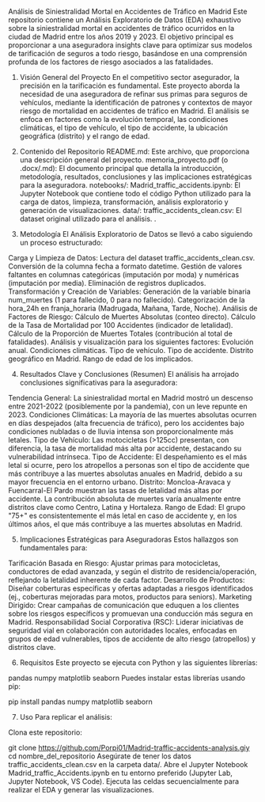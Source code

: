 
Análisis de Siniestralidad Mortal en Accidentes de Tráfico en Madrid
Este repositorio contiene un Análisis Exploratorio de Datos (EDA) exhaustivo sobre la siniestralidad mortal en accidentes de tráfico ocurridos en la ciudad de Madrid entre los años 2019 y 2023. El objetivo principal es proporcionar a una aseguradora insights clave para optimizar sus modelos de tarificación de seguros a todo riesgo, basándose en una comprensión profunda de los factores de riesgo asociados a las fatalidades.

1. Visión General del Proyecto
En el competitivo sector asegurador, la precisión en la tarificación es fundamental. Este proyecto aborda la necesidad de una aseguradora de refinar sus primas para seguros de vehículos, mediante la identificación de patrones y contextos de mayor riesgo de mortalidad en accidentes de tráfico en Madrid. El análisis se enfoca en factores como la evolución temporal, las condiciones climáticas, el tipo de vehículo, el tipo de accidente, la ubicación geográfica (distrito) y el rango de edad.

2. Contenido del Repositorio
README.md: Este archivo, que proporciona una descripción general del proyecto.
memoria_proyecto.pdf (o .docx/.md): El documento principal que detalla la introducción, metodología, resultados, conclusiones y las implicaciones estratégicas para la aseguradora.
notebooks/:
Madrid_traffic_accidents.ipynb: El Jupyter Notebook que contiene todo el código Python utilizado para la carga de datos, limpieza, transformación, análisis exploratorio y generación de visualizaciones.
data/:
traffic_accidents_clean.csv: El dataset original utilizado para el análisis.
.
3. Metodología
El Análisis Exploratorio de Datos se llevó a cabo siguiendo un proceso estructurado:

Carga y Limpieza de Datos:
Lectura del dataset traffic_accidents_clean.csv.
Conversión de la columna fecha a formato datetime.
Gestión de valores faltantes en columnas categóricas (imputación por moda) y numéricas (imputación por media).
Eliminación de registros duplicados.
Transformación y Creación de Variables:
Generación de la variable binaria num_muertes (1 para fallecido, 0 para no fallecido).
Categorización de la hora_24h en franja_horaria (Madrugada, Mañana, Tarde, Noche).
Análisis de Factores de Riesgo:
Cálculo de Muertes Absolutas (conteo directo).
Cálculo de la Tasa de Mortalidad por 100 Accidentes (indicador de letalidad).
Cálculo de la Proporción de Muertes Totales (contribución al total de fatalidades).
Análisis y visualización para los siguientes factores:
Evolución anual.
Condiciones climáticas.
Tipo de vehículo.
Tipo de accidente.
Distrito geográfico en Madrid.
Rango de edad de los implicados.

4. Resultados Clave y Conclusiones (Resumen)
El análisis ha arrojado conclusiones significativas para la aseguradora:

Tendencia General: La siniestralidad mortal en Madrid mostró un descenso entre 2021-2022 (posiblemente por la pandemia), con un leve repunte en 2023.
Condiciones Climáticas: La mayoría de las muertes absolutas ocurren en días despejados (alta frecuencia de tráfico), pero los accidentes bajo condiciones nubladas o de lluvia intensa son proporcionalmente más letales.
Tipo de Vehículo: Las motocicletas (>125cc) presentan, con diferencia, la tasa de mortalidad más alta por accidente, destacando su vulnerabilidad intrínseca.
Tipo de Accidente: El despeñamiento es el más letal si ocurre, pero los atropellos a personas son el tipo de accidente que más contribuye a las muertes absolutas anuales en Madrid, debido a su mayor frecuencia en el entorno urbano.
Distrito: Moncloa-Aravaca y Fuencarral-El Pardo muestran las tasas de letalidad más altas por accidente. La contribución absoluta de muertes varía anualmente entre distritos clave como Centro, Latina y Hortaleza.
Rango de Edad: El grupo "75+" es consistentemente el más letal en caso de accidente y, en los últimos años, el que más contribuye a las muertes absolutas en Madrid.

5. Implicaciones Estratégicas para Aseguradoras
Estos hallazgos son fundamentales para:

Tarificación Basada en Riesgo: Ajustar primas para motocicletas, conductores de edad avanzada, y según el distrito de residencia/operación, reflejando la letalidad inherente de cada factor.
Desarrollo de Productos: Diseñar coberturas específicas y ofertas adaptadas a riesgos identificados (ej., coberturas mejoradas para motos, productos para seniors).
Marketing Dirigido: Crear campañas de comunicación que eduquen a los clientes sobre los riesgos específicos y promuevan una conducción más segura en Madrid.
Responsabilidad Social Corporativa (RSC): Liderar iniciativas de seguridad vial en colaboración con autoridades locales, enfocadas en grupos de edad vulnerables, tipos de accidente de alto riesgo (atropellos) y distritos clave.

6. Requisitos
Este proyecto se ejecuta con Python y las siguientes librerías:

pandas
numpy
matplotlib
seaborn
Puedes instalar estas librerías usando pip:

pip install pandas numpy matplotlib seaborn

7. Uso
Para replicar el análisis:

Clona este repositorio:


git clone https://github.com/Porpi01/Madrid-traffic-accidents-analysis.giy
cd nombre_del_repositorio
Asegúrate de tener los datos traffic_accidents_clean.csv en la carpeta data/.
Abre el Jupyter Notebook Madrid_traffic_Accidents.ipynb en tu entorno preferido (Jupyter Lab, Jupyter Notebook, VS Code).
Ejecuta las celdas secuencialmente para realizar el EDA y generar las visualizaciones.